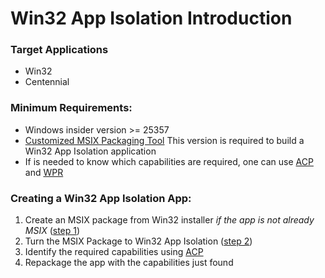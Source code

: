 # Win32 App Isolation Introduction

### Target Applications

* Win32
* Centennial

### Minimum Requirements:

* Windows insider version >= 25357
* [Customized MSIX Packaging Tool](https://github.com/microsoft/win32-app-isolation/releases/tag/v0.1.1) This version is required to build a Win32 App Isolation application
* If is needed to know which capabilities are required, one can use [ACP](https://github.com/microsoft/win32-app-isolation/releases/tag/v0.1.1) and [WPR](https://learn.microsoft.com/en-us/windows-hardware/test/wpt/windows-performance-recorder)

### Creating a Win32 App Isolation App:

1. Create an MSIX package from Win32 installer *if the app is not already MSIX* ([step 1](packaging/msix-packaging-tool.md#win32---msix))
2. Turn the MSIX Package to Win32 App Isolation ([step 2](packaging/msix-packaging-tool.md#msix---isolated-win32))
3. Identify the required capabilities using [ACP](profiler/application-capability-profiler.md)
4. Repackage the app with the capabilities just found
